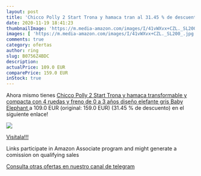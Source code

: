 ```yaml
---
layout: post
title: 'Chicco Polly 2 Start Trona y hamaca tran al 31.45 % de descuento'
date: 2020-11-19 18:41:23
thumbnailImage: 'https://m.media-amazon.com/images/I/41vWXvx+CZL._SL200_.jpg'
images: [ 'https://m.media-amazon.com/images/I/41vWXvx+CZL._SL200_.jpg' ]
comments: true
category: ofertas
author: ring
slug: B0756Z4BDC
description:
actualPrice: 109.0 EUR
comparePrice: 159.0 EUR
inStock: true
---
```


Ahora mismo tienes [Chicco Polly 2 Start Trona y hamaca transformable y compacta  con 4 ruedas y freno  de 0 a 3 años  diseño elefante gris  Baby Elephant ](https://www.amazon.es/dp/B0756Z4BDC/?tag=tolees-21) a 109.0 EUR (original: 159.0 EUR) (31.45 %  de descuento) en el siguiente enlace!

[![](https://m.media-amazon.com/images/I/41vWXvx+CZL._SL200_.jpg)](https://www.amazon.es/dp/B0756Z4BDC/?tag=tolees-21)

[Visítala!!!](https://www.amazon.es/dp/B0756Z4BDC/?tag=tolees-21)

Links participate in Amazon Associate program and might generate a comission on qualifying sales

[Consulta otras ofertas en nuestro canal de telegram](https://t.me/s/ofertas25)
